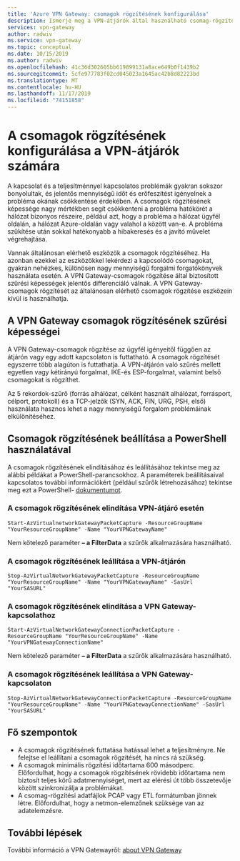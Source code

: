 ```yaml
---
title: 'Azure VPN Gateway: csomagok rögzítésének konfigurálása'
description: Ismerje meg a VPN-átjárók által használható csomag-rögzítési funkciókat.
services: vpn-gateway
author: radwiv
ms.service: vpn-gateway
ms.topic: conceptual
ms.date: 10/15/2019
ms.author: radwiv
ms.openlocfilehash: 41c36d302605bb619899131a8ace649b0f1439b2
ms.sourcegitcommit: 5cfe977783f02cd045023a1645ac42b8d82223bd
ms.translationtype: MT
ms.contentlocale: hu-HU
ms.lasthandoff: 11/17/2019
ms.locfileid: "74151858"
---
```

# <a name="configure-packet-captures-for-vpn-gateways"></a>A csomagok rögzítésének konfigurálása a VPN-átjárók számára

A kapcsolat és a teljesítménnyel kapcsolatos problémák gyakran sokszor bonyolultak, és jelentős mennyiségű időt és erőfeszítést igényelnek a probléma okának csökkentése érdekében. A csomagok rögzítésének képessége nagy mértékben segít csökkenteni a probléma hatókörét a hálózat bizonyos részeire, például azt, hogy a probléma a hálózat ügyfél oldalán, a hálózat Azure-oldalán vagy valahol a között van-e. A probléma szűkítése után sokkal hatékonyabb a hibakeresés és a javító művelet végrehajtása.

Vannak általánosan elérhető eszközök a csomagok rögzítéséhez. Ha azonban ezekkel az eszközökkel lekérdezi a kapcsolódó csomagokat, gyakran nehézkes, különösen nagy mennyiségű forgalmi forgatókönyvek használata esetén. A VPN Gateway-csomagok rögzítése által biztosított szűrési képességek jelentős differenciáló válnak. A VPN Gateway-csomagok rögzítését az általánosan elérhető csomagok rögzítése eszközein kívül is használhatja.

## <a name="vpn-gateway-packet-capture-filtering-capabilities"></a>A VPN Gateway csomagok rögzítésének szűrési képességei

A VPN Gateway-csomagok rögzítése az ügyfél igényeitől függően az átjárón vagy egy adott kapcsolaton is futtatható. A csomagok rögzítését egyszerre több alagúton is futtathatja. A VPN-átjárón való szűrés mellett egyetlen vagy kétirányú forgalmat, IKE-és ESP-forgalmat, valamint belső csomagokat is rögzíthet.

Az 5 rekordok-szűrő (forrás alhálózat, célként használt alhálózat, forrásport, célport, protokoll) és a TCP-jelzők (SYN, ACK, FIN, URG, PSH, első) használata hasznos lehet a nagy mennyiségű forgalom problémáinak elkülönítéséhez.

## <a name="setup-packet-capture-using-powershell"></a>Csomagok rögzítésének beállítása a PowerShell használatával

A csomagok rögzítésének elindításához és leállításához tekintse meg az alábbi példákat a PowerShell-parancsokhoz. A paraméterek beállításaival kapcsolatos további információkért (például szűrők létrehozásához) tekintse meg ezt a PowerShell- [dokumentumot](https://docs.microsoft.com/powershell/module/az.network/start-azvirtualnetworkgatewaypacketcapture).

### <a name="start-packet-capture-for-a-vpn-gateway"></a>A csomagok rögzítésének elindítása VPN-átjáró esetén

```azurepowershell-interactive
Start-AzVirtualnetworkGatewayPacketCapture -ResourceGroupName "YourResourceGroupName" -Name "YourVPNGatewayName"
```

Nem kötelező paraméter **– a FilterData** a szűrők alkalmazására használható.

### <a name="stop-packet-capture-for-a-vpn-gateway"></a>A csomagok rögzítésének leállítása a VPN-átjárón

```azurepowershell-interactive
Stop-AzVirtualNetworkGatewayPacketCapture -ResourceGroupName "YourResourceGroupName" -Name "YourVPNGatewayName" -SasUrl "YourSASURL"
```

### <a name="start-packet-capture-for-a-vpn-gateway-connection"></a>A csomagok rögzítésének elindítása a VPN Gateway-kapcsolathoz

```azurepowershell-interactive
Start-AzVirtualNetworkGatewayConnectionPacketCapture -ResourceGroupName "YourResourceGroupName" -Name "YourVPNGatewayConnectionName"
```

Nem kötelező paraméter **– a FilterData** a szűrők alkalmazására használható.

### <a name="stop-packet-capture-on-a-vpn-gateway-connection"></a>A csomagok rögzítésének leállítása a VPN Gateway-kapcsolaton

```azurepowershell-interactive
Stop-AzVirtualNetworkGatewayConnectionPacketCapture -ResourceGroupName "YourResourceGroupName" -Name "YourVPNGatewayConnectionName" -SasUrl "YourSASURL"
```

## <a name="key-considerations"></a>Fő szempontok

- A csomagok rögzítésének futtatása hatással lehet a teljesítményre. Ne felejtse el leállítani a csomagok rögzítését, ha nincs rá szükség.
- A csomagok minimális rögzítési időtartama 600 másodperc. Előfordulhat, hogy a csomagok rögzítésének rövidebb időtartama nem biztosít teljes körű adatmennyiséget, mert az elérési út több összetevője között szinkronizálja a problémákat.
- A csomag-rögzítési adatfájlok PCAP vagy ETL formátumban jönnek létre. Előfordulhat, hogy a netmon-elemzőnek szüksége van az adatelemzésre.

## <a name="next-steps"></a>További lépések

További információ a VPN Gatewayről: [about VPN Gateway](vpn-gateway-about-vpngateways.md)